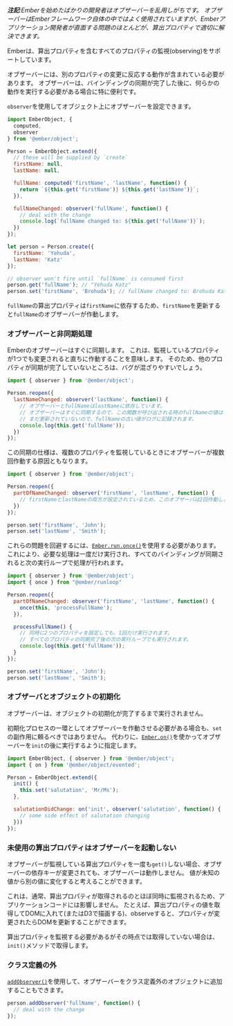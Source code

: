 <!--
*__Note:__ Observers are often over-used by new Ember developers. Observers are used
heavily within the Ember framework itself, but for most problems Ember app
developers face, computed properties are the appropriate solution.*
-->

*__注記__:Emberを始めたばかりの開発者はオブザーバーを乱用しがちです。
オブザーバーはEmberフレームワーク自体の中ではよく使用されていますが、Emberアプリケーション開発者が直面する問題のほとんどが、算出プロパティで適切に解決できます。*

<!--
Ember supports observing any property, including computed properties.
-->

Emberは、算出プロパティを含むすべてのプロパティの監視(observing)をサポートしています。

<!--
Observers should contain behavior that reacts to changes in another property.
Observers are especially useful when you need to perform some behavior after a
binding has finished synchronizing.
-->

オブザーバーには、別のプロパティの変更に反応する動作が含まれている必要があります。
オブザーバーは、バインディングの同期が完了した後に、何らかの動作を実行する必要がある場合に特に便利です。

<!--
You can set up an observer on an object by using `observer`:
-->

`observer`を使用してオブジェクト上にオブザーバーを設定できます。

```javascript
import EmberObject, {
  computed,
  observer
} from '@ember/object';

Person = EmberObject.extend({
  // these will be supplied by `create`
  firstName: null,
  lastName: null,

  fullName: computed('firstName', 'lastName', function() {
    return `${this.get('firstName')} ${this.get('lastName')}`;
  }),

  fullNameChanged: observer('fullName', function() {
    // deal with the change
    console.log(`fullName changed to: ${this.get('fullName')}`);
  })
});

let person = Person.create({
  firstName: 'Yehuda',
  lastName: 'Katz'
});

// observer won't fire until `fullName` is consumed first
person.get('fullName'); // "Yehuda Katz"
person.set('firstName', 'Brohuda'); // fullName changed to: Brohuda Katz
```

<!--
Because the `fullName` computed property depends on `firstName`,
updating `firstName` will fire observers on `fullName` as well.
-->

`fullName`の算出プロパティは`firstName`に依存するため、`firstName`を更新すると`fullName`のオブザーバーが作動します。

<!--
### Observers and asynchrony
-->

### オブザーバーと非同期処理

<!--
Observers in Ember are currently synchronous. This means that they will fire
as soon as one of the properties they observe changes. Because of this, it
is easy to introduce bugs where properties are not yet synchronized:
-->

Emberのオブザーバーはすぐに同期します。
これは、監視しているプロパティが1つでも変更されると直ちに作動することを意味します。
そのため、他のプロパティが同期が完了していないところは、バグが混ざりやすいでしょう。

<!--
```javascript
import { observer } from '@ember/object';

Person.reopen({
  lastNameChanged: observer('lastName', function() {
    // The observer depends on lastName and so does fullName. Because observers
    // are synchronous, when this function is called the value of fullName is
    // not updated yet so this will log the old value of fullName
    console.log(this.get('fullName'));
  })
});
```
-->

```javascript
import { observer } from '@ember/object';

Person.reopen({
  lastNameChanged: observer('lastName', function() {
    // オブザーバーとfullNameはlastNameに依存しています。
    // オブザーバーはすぐに同期するので、この関数が呼び出される時のfullNameの値は
    // まだ更新されていないので、fullNameの古い値がログに記録されます。
    console.log(this.get('fullName'));
  })
});
```

<!--
This synchronous behavior can also lead to observers being fired multiple
times when observing multiple properties:
-->

この同期の仕様は、複数のプロパティを監視しているときにオブザーバーが複数回作動する原因ともなります。

<!--
```javascript
import { observer } from '@ember/object';

Person.reopen({
  partOfNameChanged: observer('firstName', 'lastName', function() {
    // Because both firstName and lastName were set, this observer will fire twice.
  })
});

person.set('firstName', 'John');
person.set('lastName', 'Smith');
```
-->

```javascript
import { observer } from '@ember/object';

Person.reopen({
  partOfNameChanged: observer('firstName', 'lastName', function() {
    // firstNameとlastNameの両方が設定されているため、このオブザーバは2回作動します。
  })
});

person.set('firstName', 'John');
person.set('lastName', 'Smith');
```

<!--
To get around these problems, you should make use of [`Ember.run.once()`](https://www.emberjs.com/api/ember/release/classes/@ember%2Frunloop/methods/once?anchor=once).
This will ensure that any processing you need to do only happens once, and
happens in the next run loop once all bindings are synchronized:
-->

これらの問題を回避するには、[`Ember.run.once()`](https://www.emberjs.com/api/ember/release/classes/@ember%2Frunloop/methods/once?anchor=once)を使用する必要があります。
これにより、必要な処理は一度だけ実行され、すべてのバインディングが同期されると次の実行ループで処理が行われます。


<!--
```javascript
import { observer } from '@ember/object';
import { once } from "@ember/runloop"

Person.reopen({
  partOfNameChanged: observer('firstName', 'lastName', function() {
    once(this, 'processFullName');
  }),

  processFullName() {
    // This will only fire once if you set two properties at the same time, and
    // will also happen in the next run loop once all properties are synchronized
    console.log(this.get('fullName'));
  }
});

person.set('firstName', 'John');
person.set('lastName', 'Smith');
```
-->

```javascript
import { observer } from '@ember/object';
import { once } from "@ember/runloop"

Person.reopen({
  partOfNameChanged: observer('firstName', 'lastName', function() {
    once(this, 'processFullName');
  }),

  processFullName() {
    // 同時に2つのプロパティを設定しても、1回だけ実行されます。
    // すべてのプロパティの同期完了後の次の実行ループでも実行されます。
    console.log(this.get('fullName'));
  }
});

person.set('firstName', 'John');
person.set('lastName', 'Smith');
```

<!--
### Observers and object initialization
-->

### オブザーバとオブジェクトの初期化

<!--
Observers never fire until after the initialization of an object is complete.
-->

オブザーバーは、オブジェクトの初期化が完了するまで実行されません。

<!--
If you need an observer to fire as part of the initialization process, you
cannot rely on the side effect of `set`. Instead, specify that the observer
should also run after `init` by using [`Ember.on()`](https://emberjs.com/api/ember/2.15/namespaces/Ember/methods/on?anchor=on):
-->

初期化プロセスの一環としてオブザーバーを作動させる必要がある場合も、`set`の副作用に頼るべきではありません。
代わりに、[`Ember.on()`](https://emberjs.com/api/ember/2.15/namespaces/Ember/methods/on?anchor=on)を使かってオブザーバーを`init`の後に実行するように指定します。

```javascript
import EmberObject, { observer } from '@ember/object';
import { on } from '@ember/object/evented';

Person = EmberObject.extend({
  init() {
    this.set('salutation', 'Mr/Ms');
  },

  salutationDidChange: on('init', observer('salutation', function() {
    // some side effect of salutation changing
  }))
});
```

<!--
### Unconsumed Computed Properties Do Not Trigger Observers
-->

### 未使用の算出プロパティはオブザーバーを起動しない

<!--
If you never `get()` a computed property, its observers will not fire even if
its dependent keys change. You can think of the value changing from one unknown
value to another.
-->

オブザーバーが監視している算出プロパティを一度も`get()`しない場合、オブザーバーの依存キーが変更されても、オブザーバーは動作しません。
値が未知の値から別の値に変化すると考えることができます。

<!--
This doesn't usually affect application code because computed properties are
almost always observed at the same time as they are fetched. For example, you get
the value of a computed property, put it in DOM (or draw it with D3), and then
observe it so you can update the DOM once the property changes.
-->

これは、通常、算出プロパティが取得されるのとほぼ同時に監視されるため、アプリケーションコードには影響しません。
たとえば、算出プロパティの値を取得してDOMに入れて(またはD3で描画する)、observeすると、プロパティが変更されたらDOMを更新することができます。

<!--
If you need to observe a computed property but aren't currently retrieving it,
get it in your `init()` method.
-->

算出プロパティを監視する必要があるがその時点では取得していない場合は、`init()`メソッドで取得します。

<!--
### Outside of class definitions
-->

### クラス定義の外

<!--
You can also add observers to an object outside of a class definition
using [`addObserver()`](https://www.emberjs.com/api/ember/release/classes/@ember%2Fobject%2Fobservers/methods/addObserver?anchor=addObserver):
-->

[`addObserver()`](https://www.emberjs.com/api/ember/release/classes/@ember%2Fobject%2Fobservers/methods/addObserver?anchor=addObserver)を使用して、オブザーバーをクラス定義外のオブジェクトに追加することもできます。


```javascript
person.addObserver('fullName', function() {
  // deal with the change
});
```
